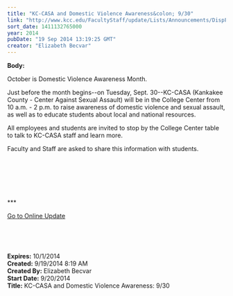 ```yaml
---
title: "KC-CASA and Domestic Violence Awareness&colon; 9/30"
link: "http://www.kcc.edu/FacultyStaff/update/Lists/Announcements/DispForm.aspx?ID=1635"
sort_date: 1411132765000
year: 2014
pubDate: "19 Sep 2014 13:19:25 GMT"
creator: "Elizabeth Becvar"
---
```


<div><b>Body:</b> <div class="ExternalClassBA5C8719669B4989A682364E45CD3EAC"><p>October is Domestic Violence Awareness Month. </p>
<p>Just before the month begins--on Tuesday, Sept. 30--KC-CASA (Kankakee County - Center Against Sexual Assault) will be in the College Center from 10 a.m. - 2 p.m. to raise awareness of domestic violence and sexual assault, as well as to educate students about local and national resources. </p>
<p>All employees and students are invited to stop by the College Center table to talk to KC-CASA staff and learn more. </p>
<p>​Faculty and Staff are asked to share this information with students.</p>
<p> </p>
<p> </p>
<p> </p>
<p>***</p>
<p><a href="/FacultyStaff/update/Pages/dailyupdate.aspx">Go to Online Update</a></p>
<p> </p>
<p> </p></div></div>
<div><b>Expires:</b> 10/1/2014</div>
<div><b>Created:</b> 9/19/2014 8:19 AM</div>
<div><b>Created By:</b> Elizabeth Becvar</div>
<div><b>Start Date:</b> 9/20/2014</div>
<div><b>Title:</b> KC-CASA and Domestic Violence Awareness: 9/30</div>

